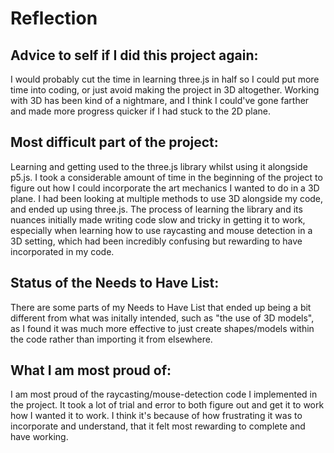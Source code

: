 # Reflection

## Advice to self if I did this project again:
I would probably cut the time in learning three.js in half so I could put more time into coding, or just avoid making the project in 3D altogether. Working with 3D has been kind of a nightmare, and I think I could've gone farther and made more progress quicker if I had stuck to the 2D plane.

## Most difficult part of the project:

Learning and getting used to the three.js library whilst using it alongside p5.js. I took a considerable amount of time in the beginning of the project to figure out how I could incorporate the art mechanics I wanted to do in a 3D plane. I had been looking at multiple methods to use 3D alongside my code, and ended up using three.js. The process of learning the library and its nuances initially made writing code slow and tricky in getting it to work, especially when learning how to use raycasting and mouse detection in a 3D setting, which had been incredibly confusing but rewarding to have incorporated in my code.

## Status of the Needs to Have List:
There are some parts of my Needs to Have List that ended up being a bit different from what was initally intended, such as "the use of 3D models", as I found it was much more effective to just create shapes/models within the code rather than importing it from elsewhere.

## What I am most proud of:
I am most proud of the raycasting/mouse-detection code I implemented in the project. It took a lot of trial and error to both figure out and get it to work how I wanted it to work. I think it's because of how frustrating it was to incorporate and understand, that it felt most rewarding to complete and have working.
